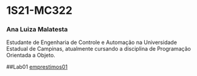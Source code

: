 # 1S21-MC322

### Ana Luiza Malatesta 

Estudante de Engenharia de Controle e Automação na Universidade Estadual de Campinas, atualmente cursando a disciplina de Programação Orientada a Objeto.

##Lab01
[emprestimos01](https://hub-binder.mybinder.ovh/user/santanche-c2learn-v0yjihii/lab/tree/emprestimos01-ra193199.ipynb)
